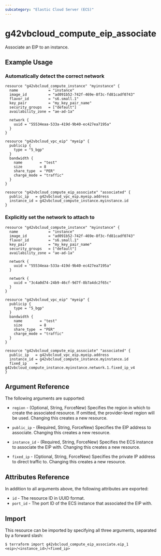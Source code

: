 ```yaml
---
subcategory: "Elastic Cloud Server (ECS)"
---
```


# g42vbcloud_compute_eip_associate

Associate an EIP to an instance.

## Example Usage

### Automatically detect the correct network

```hcl
resource "g42vbcloud_compute_instance" "myinstance" {
  name              = "instance"
  image_id          = "ad091b52-742f-469e-8f3c-fd81cadf0743"
  flavor_id         = "s6.small.1"
  key_pair          = "my_key_pair_name"
  security_groups   = ["default"]
  availability_zone = "ae-ad-1a"

  network {
    uuid = "55534eaa-533a-419d-9b40-ec427ea7195a"
  }
}

resource "g42vbcloud_vpc_eip" "myeip" {
  publicip {
    type = "5_bgp"
  }
  bandwidth {
    name        = "test"
    size        = 8
    share_type  = "PER"
    charge_mode = "traffic"
  }
}

resource "g42vbcloud_compute_eip_associate" "associated" {
  public_ip   = g42vbcloud_vpc_eip.myeip.address
  instance_id = g42vbcloud_compute_instance.myinstance.id
}
```

### Explicitly set the network to attach to

```hcl
resource "g42vbcloud_compute_instance" "myinstance" {
  name              = "instance"
  image_id          = "ad091b52-742f-469e-8f3c-fd81cadf0743"
  flavor_id         = "s6.small.1"
  key_pair          = "my_key_pair_name"
  security_groups   = ["default"]
  availability_zone = "ae-ad-1a"

  network {
    uuid = "55534eaa-533a-419d-9b40-ec427ea7195a"
  }

  network {
    uuid = "3c4a0d74-24b9-46cf-9d7f-8b7a4dc2f65c"
  }
}

resource "g42vbcloud_vpc_eip" "myeip" {
  publicip {
    type = "5_bgp"
  }
  bandwidth {
    name        = "test"
    size        = 8
    share_type  = "PER"
    charge_mode = "traffic"
  }
}

resource "g42vbcloud_compute_eip_associate" "associated" {
  public_ip   = g42vbcloud_vpc_eip.myeip.address
  instance_id = g42vbcloud_compute_instance.myinstance.id
  fixed_ip    = g42vbcloud_compute_instance.myinstance.network.1.fixed_ip_v4
}
```

## Argument Reference

The following arguments are supported:

* `region` - (Optional, String, ForceNew) Specifies the region in which to create the associated resource.
  If omitted, the provider-level region will be used. Changing this creates a new resource.

* `public_ip` - (Required, String, ForceNew) Specifies the EIP address to associate.
  Changing this creates a new resource.

* `instance_id` - (Required, String, ForceNew) Specifies the ECS instance to associate the EIP with.
  Changing this creates a new resource.

* `fixed_ip` - (Optional, String, ForceNew) Specifies the private IP address to direct traffic to.
  Changing this creates a new resource.

## Attributes Reference

In addition to all arguments above, the following attributes are exported:

* `id` - The resource ID in UUID format.
* `port_id` - The port ID of the ECS instance that associated the EIP with.

## Import

This resource can be imported by specifying all three arguments, separated
by a forward slash:

```
$ terraform import g42vbcloud_compute_eip_associate.eip_1 <eip>/<instance_id>/<fixed_ip>
```
